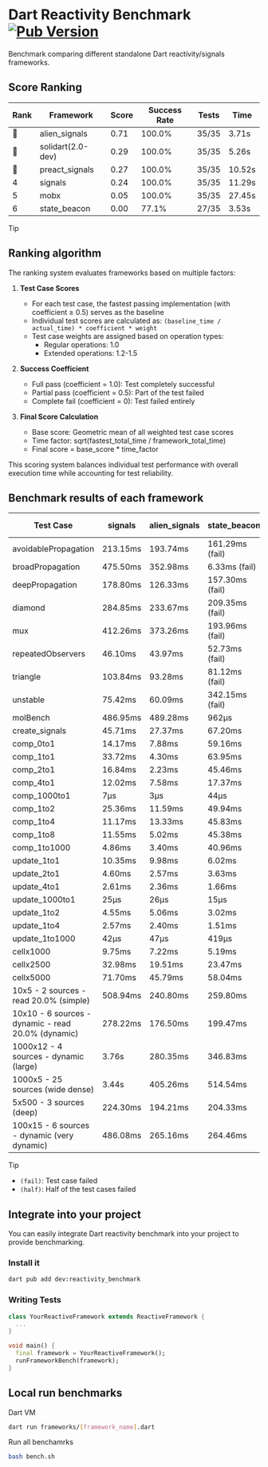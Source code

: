 # Dart Reactivity Benchmark [![Pub Version](https://img.shields.io/pub/v/reactivity_benchmark)](https://pub.dev/packages/reactivity_benchmark)

Benchmark comparing different standalone Dart reactivity/signals frameworks.

## Score Ranking

<!-- ranking start -->
| Rank | Framework | Score | Success Rate | Tests | Time |
|------|-----------|-------|--------------|-------|------|
| 🥇 | alien_signals | 0.71 | 100.0% | 35/35 | 3.71s |
| 🥈 | solidart(2.0-dev) | 0.29 | 100.0% | 35/35 | 5.26s |
| 🥉 | preact_signals | 0.27 | 100.0% | 35/35 | 10.52s |
| 4 | signals | 0.24 | 100.0% | 35/35 | 11.29s |
| 5 | mobx | 0.05 | 100.0% | 35/35 | 27.45s |
| 6 | state_beacon | 0.00 | 77.1% | 27/35 | 3.53s |

<!-- ranking end -->

> [!TIP]
> ## Ranking algorithm
>
> The ranking system evaluates frameworks based on multiple factors:
>
> 1. **Test Case Scores**
>    - For each test case, the fastest passing implementation (with coefficient ≥ 0.5) serves as the baseline
>    - Individual test scores are calculated as: `(baseline_time / actual_time) * coefficient * weight`
>    - Test case weights are assigned based on operation types:
>      - Regular operations: 1.0
>      - Extended operations: 1.2-1.5
>
> 2. **Success Coefficient**
>    - Full pass (coefficient = 1.0): Test completely successful
>    - Partial pass (coefficient = 0.5): Part of the test failed
>    - Complete fail (coefficient = 0): Test failed entirely
>
> 3. **Final Score Calculation**
>    - Base score: Geometric mean of all weighted test case scores
>    - Time factor: sqrt(fastest_total_time / framework_total_time)
>    - Final score = base_score * time_factor
>
> This scoring system balances individual test performance with overall execution time while accounting for test reliability.

## Benchmark results of each framework

<!-- test-case start -->
| Test Case | signals | alien_signals | state_beacon | solidart(2.0-dev) | preact_signals | mobx |
|---|---|---|---|---|---|---|
| avoidablePropagation | 213.15ms | 193.74ms | 161.29ms (fail) | 265.04ms | 205.34ms | 2.31s |
| broadPropagation | 475.50ms | 352.98ms | 6.33ms (fail) | 500.01ms | 455.43ms | 4.32s |
| deepPropagation | 178.80ms | 126.33ms | 157.30ms (fail) | 164.29ms | 178.15ms | 1.57s |
| diamond | 284.85ms | 233.67ms | 209.35ms (fail) | 355.12ms | 281.22ms | 2.41s |
| mux | 412.26ms | 373.26ms | 193.96ms (fail) | 431.26ms | 392.13ms | 1.84s |
| repeatedObservers | 46.10ms | 43.97ms | 52.73ms (fail) | 80.92ms | 41.19ms | 228.72ms |
| triangle | 103.84ms | 93.28ms | 81.12ms (fail) | 114.07ms | 100.13ms | 770.36ms |
| unstable | 75.42ms | 60.09ms | 342.15ms (fail) | 94.55ms | 75.33ms | 346.36ms |
| molBench | 486.95ms | 489.28ms | 962μs | 498.70ms | 489.82ms | 581.20ms |
| create_signals | 45.71ms | 27.37ms | 67.20ms | 78.18ms | 4.72ms | 74.98ms |
| comp_0to1 | 14.17ms | 7.88ms | 59.16ms | 25.18ms | 17.87ms | 20.27ms |
| comp_1to1 | 33.72ms | 4.30ms | 63.95ms | 49.84ms | 13.11ms | 36.22ms |
| comp_2to1 | 16.84ms | 2.23ms | 45.46ms | 24.22ms | 13.30ms | 8.64ms |
| comp_4to1 | 12.02ms | 7.58ms | 17.37ms | 11.18ms | 12.71ms | 26.77ms |
| comp_1000to1 | 7μs | 3μs | 44μs | 15μs | 4μs | 18μs |
| comp_1to2 | 25.36ms | 11.59ms | 49.94ms | 31.55ms | 31.26ms | 41.45ms |
| comp_1to4 | 11.17ms | 13.33ms | 45.83ms | 21.35ms | 33.01ms | 22.48ms |
| comp_1to8 | 11.55ms | 5.02ms | 45.38ms | 19.36ms | 8.06ms | 24.92ms |
| comp_1to1000 | 4.86ms | 3.40ms | 40.96ms | 14.23ms | 6.89ms | 15.39ms |
| update_1to1 | 10.35ms | 9.98ms | 6.02ms | 16.42ms | 8.73ms | 27.27ms |
| update_2to1 | 4.60ms | 2.57ms | 3.63ms | 8.92ms | 4.59ms | 12.46ms |
| update_4to1 | 2.61ms | 2.36ms | 1.66ms | 4.09ms | 2.23ms | 7.04ms |
| update_1000to1 | 25μs | 26μs | 15μs | 40μs | 20μs | 68μs |
| update_1to2 | 4.55ms | 5.06ms | 3.02ms | 8.36ms | 4.29ms | 11.72ms |
| update_1to4 | 2.57ms | 2.40ms | 1.51ms | 4.08ms | 2.17ms | 7.08ms |
| update_1to1000 | 42μs | 47μs | 419μs | 149μs | 158μs | 183μs |
| cellx1000 | 9.75ms | 7.22ms | 5.19ms | 15.86ms | 9.62ms | 76.08ms |
| cellx2500 | 32.98ms | 19.51ms | 23.47ms | 36.87ms | 29.63ms | 273.57ms |
| cellx5000 | 71.70ms | 45.79ms | 58.04ms | 74.74ms | 96.44ms | 594.15ms |
| 10x5 - 2 sources - read 20.0% (simple) | 508.94ms | 240.80ms | 259.80ms | 353.87ms | 509.63ms | 2.02s |
| 10x10 - 6 sources - dynamic - read 20.0% (dynamic) | 278.22ms | 176.50ms | 199.47ms | 251.56ms | 288.02ms | 1.56s |
| 1000x12 - 4 sources - dynamic (large) | 3.76s | 280.35ms | 346.83ms | 462.10ms | 3.74s | 1.89s |
| 1000x5 - 25 sources (wide dense) | 3.44s | 405.26ms | 514.54ms | 611.52ms | 2.75s | 3.49s |
| 5x500 - 3 sources (deep) | 224.30ms | 194.21ms | 204.33ms | 252.52ms | 248.35ms | 1.14s |
| 100x15 - 6 sources - dynamic (very dynamic) | 486.08ms | 265.16ms | 264.46ms | 381.84ms | 468.41ms | 1.71s |

<!-- test-case end -->

> [!TIP]
> - `(fail)`: Test case failed
> - `(half)`: Half of the test cases failed

## Integrate into your project

You can easily integrate Dart reactivity benchmark into your project to provide benchmarking.

### Install it

```bash
dart pub add dev:reactivity_benchmark
```

### Writing Tests

```dart
class YourReactiveFramework extends ReactiveFramework {
  ...
}

void main() {
  final framework = YourReactiveFramework();
  runFrameworkBench(framework);
}
```

## Local run benchmarks

Dart VM
```bash
dart run frameworks/[framework_name].dart
```

Run all benchamrks
```bash
bash bench.sh
```
